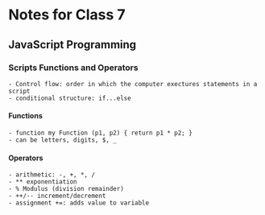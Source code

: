 # Notes for Class 7

## JavaScript Programming

### Scripts Functions and Operators

    - Control flow: order in which the computer exectures statements in a script
    - conditional structure: if...else

#### Functions

    - function my Function (p1, p2) { return p1 * p2; }
    - can be letters, digits, $, _

#### Operators

    - arithmetic: -, +, *, /
    - ** exponentiation
    - % Modulus (division remainder)
    - ++/-- increment/decrement
    - assignment +=: adds value to variable
